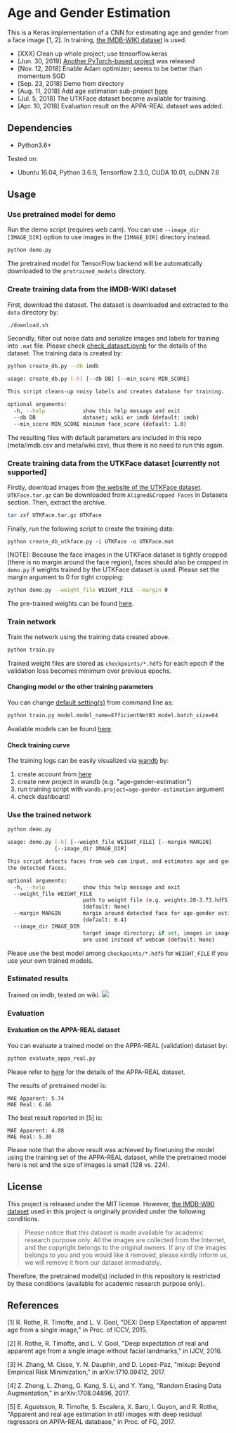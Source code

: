 # Age and Gender Estimation
This is a Keras implementation of a CNN for estimating age and gender from a face image [1, 2].
In training, [the IMDB-WIKI dataset](https://data.vision.ee.ethz.ch/cvl/rrothe/imdb-wiki/) is used.

- [XXX] Clean up whole project; use tensorflow.keras
- [Jun. 30, 2019] [Another PyTorch-based project](https://github.com/yu4u/age-estimation-pytorch) was released
- [Nov. 12, 2018] Enable Adam optimizer; seems to be better than momentum SGD
- [Sep. 23, 2018] Demo from directory
- [Aug. 11, 2018] Add age estimation sub-project [here](age_estimation)
- [Jul. 5, 2018] The UTKFace dataset became available for training.
- [Apr. 10, 2018] Evaluation result on the APPA-REAL dataset was added.

## Dependencies
- Python3.6+

Tested on:
- Ubuntu 16.04, Python 3.6.9, Tensorflow 2.3.0, CUDA 10.01, cuDNN 7.6


## Usage

### Use pretrained model for demo
Run the demo script (requires web cam).
You can use `--image_dir [IMAGE_DIR]` option to use images in the `[IMAGE_DIR]` directory instead.

```sh
python demo.py
```

The pretrained model for TensorFlow backend will be automatically downloaded to the `pretrained_models` directory.

### Create training data from the IMDB-WIKI dataset
First, download the dataset.
The dataset is downloaded and extracted to the `data` directory by:

```sh
./download.sh
```

Secondly, filter out noise data and serialize images and labels for training into `.mat` file.
Please check [check_dataset.ipynb](check_dataset.ipynb) for the details of the dataset.
The training data is created by:

```sh
python create_db.py --db imdb
```

```sh
usage: create_db.py [-h] [--db DB] [--min_score MIN_SCORE]

This script cleans-up noisy labels and creates database for training.

optional arguments:
  -h, --help            show this help message and exit
  --db DB               dataset; wiki or imdb (default: imdb)
  --min_score MIN_SCORE minimum face_score (default: 1.0)
```

The resulting files with default parameters are included in this repo (meta/imdb.csv and meta/wiki.csv),
thus there is no need to run this again.


### Create training data from the UTKFace dataset [currently not supported]
Firstly, download images from [the website of the UTKFace dataset](https://susanqq.github.io/UTKFace/).
`UTKFace.tar.gz` can be downloaded from `Aligned&Cropped Faces` in Datasets section.
Then, extract the archive.

```sh
tar zxf UTKFace.tar.gz UTKFace
```

Finally, run the following script to create the training data:

```
python create_db_utkface.py -i UTKFace -o UTKFace.mat
```

[NOTE]: Because the face images in the UTKFace dataset is tightly cropped (there is no margin around the face region),
faces should also be cropped in `demo.py` if weights trained by the UTKFace dataset is used.
Please set the margin argument to 0 for tight cropping:

```sh
python demo.py --weight_file WEIGHT_FILE --margin 0
```

The pre-trained weights can be found [here](https://github.com/yu4u/age-gender-estimation/releases/download/v0.5/weights.29-3.76_utk.hdf5).

### Train network
Train the network using the training data created above.

```sh
python train.py
```

Trained weight files are stored as `checkpoints/*.hdf5` for each epoch if the validation loss becomes minimum over previous epochs.

#### Changing model or the other training parameters
You can change [default setting(s)](src/config.yaml) from command line as:

```sh
python train.py model.model_name=EfficientNetB3 model.batch_size=64
```

Available models can be found [here](https://keras.io/api/applications/).

#### Check training curve
The training logs can be easily visualized via [wandb](https://www.wandb.com/) by:

1. create account from [here](https://app.wandb.ai/login?signup=true)
2. create new project in wandb (e.g. "age-gender-estimation")
3. run training script with `wandb.project=age-gender-estimation` argument
4. check dashboard!

### Use the trained network

```sh
python demo.py
```

```sh
usage: demo.py [-h] [--weight_file WEIGHT_FILE] [--margin MARGIN]
               [--image_dir IMAGE_DIR]

This script detects faces from web cam input, and estimates age and gender for
the detected faces.

optional arguments:
  -h, --help            show this help message and exit
  --weight_file WEIGHT_FILE
                        path to weight file (e.g. weights.28-3.73.hdf5)
                        (default: None)
  --margin MARGIN       margin around detected face for age-gender estimation
                        (default: 0.4)
  --image_dir IMAGE_DIR
                        target image directory; if set, images in image_dir
                        are used instead of webcam (default: None)
```

Please use the best model among `checkpoints/*.hdf5` for `WEIGHT_FILE` if you use your own trained models.



### Estimated results
Trained on imdb, tested on wiki.
![](https://github.com/yu4u/age-gender-estimation/wiki/images/result.png)


### Evaluation

#### Evaluation on the APPA-REAL dataset
You can evaluate a trained model on the APPA-REAL (validation) dataset by:

```bash
python evaluate_appa_real.py
```

Please refer to [here](appa-real) for the details of the APPA-REAL dataset.

The results of pretrained model is:

```
MAE Apparent: 5.74
MAE Real: 6.66
```

The best result reported in [5] is:

```
MAE Apparent: 4.08
MAE Real: 5.30
```

Please note that the above result was achieved by finetuning the model using the training set of the APPA-REAL dataset,
while the pretrained model here is not and the size of images is small (128 vs. 224).


## License
This project is released under the MIT license.
However, [the IMDB-WIKI dataset](https://data.vision.ee.ethz.ch/cvl/rrothe/imdb-wiki/) used in this project is originally provided under the following conditions.

> Please notice that this dataset is made available for academic research purpose only. All the images are collected from the Internet, and the copyright belongs to the original owners. If any of the images belongs to you and you would like it removed, please kindly inform us, we will remove it from our dataset immediately.

Therefore, the pretrained model(s) included in this repository is restricted by these conditions (available for academic research purpose only).


## References
[1] R. Rothe, R. Timofte, and L. V. Gool, "DEX: Deep EXpectation of apparent age from a single image," in Proc. of ICCV, 2015.

[2] R. Rothe, R. Timofte, and L. V. Gool, "Deep expectation of real and apparent age from a single image
without facial landmarks," in IJCV, 2016.

[3] H. Zhang, M. Cisse, Y. N. Dauphin, and D. Lopez-Paz, "mixup: Beyond Empirical Risk Minimization," in arXiv:1710.09412, 2017.

[4] Z. Zhong, L. Zheng, G. Kang, S. Li, and Y. Yang, "Random Erasing Data Augmentation," in arXiv:1708.04896, 2017.

[5] E. Agustsson, R. Timofte, S. Escalera, X. Baro, I. Guyon, and R. Rothe, "Apparent and real age estimation in still images with deep residual regressors on APPA-REAL database," in Proc. of FG, 2017.

